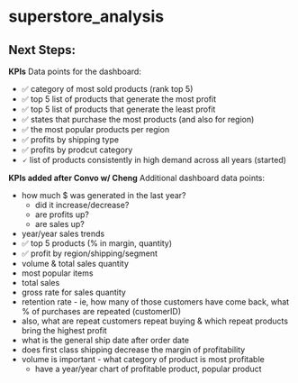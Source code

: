 # superstore_analysis

## Next Steps:

**KPIs**
Data points for the dashboard:
- ✅ category of most sold products (rank top 5)
- ✅ top 5 list of products that generate the most profit 
- ✅ top 5 list of products that generate the least profit
- ✅ states that purchase the most products (and also for region)
- ✅ the most popular products per region
- ✅ profits by shipping type
- ✅ profits by prodcut category
- 🗸 list of products consistently in high demand across all years (started)

**KPIs added after Convo w/ Cheng**
Additional dashboard data points:
- how much $ was generated in the last year?
    - did it increase/decrease?
    - are profits up?
    - are sales up?
- year/year sales trends
- ✅ top 5 products (% in margin, quantity)
- ✅ profit by region/shipping/segment
- volume & total sales quantity
- most popular items
- total sales
- gross rate for sales quantity
- retention rate - ie, how many of those customers have come back, what % of purchases are repeated (customerID)
- also, what are repeat customers repeat buying & which repeat products bring the highest profit
- what is the general ship date after order date
- does first class shipping decrease the margin of profitability
- volume is important - what category of product is most profitable
    - have a year/year chart of profitable product, popular product


